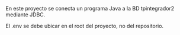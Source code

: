 En este proyecto se conecta un programa Java a la BD tpintegrador2 mediante JDBC.

El .env se debe ubicar en el root del proyecto, no del repositorio.
